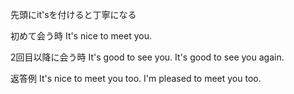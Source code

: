 先頭にit'sを付けると丁寧になる

初めて会う時
It's nice to meet you. 

2回目以降に会う時
It's good to see you.
It's good to see you again.

返答例
It's nice to meet you too. 
I'm pleased to meet you too.
